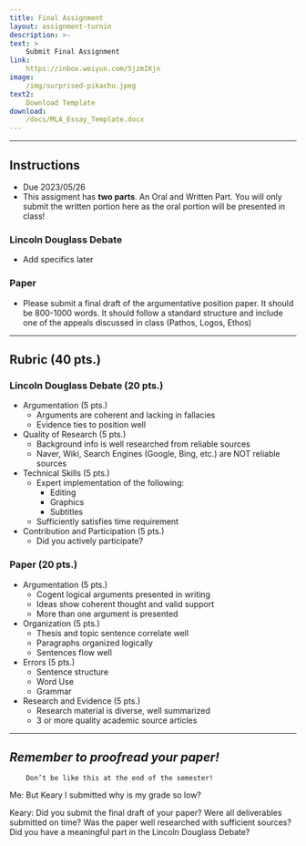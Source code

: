 ```yaml
---
title: Final Assignment
layout: assignment-turnin
description: >-
text: >
    Submit Final Assignment
link: 
    https://inbox.weiyun.com/SjzmIKjn
image: 
    /img/surprised-pikachu.jpeg
text2:
    Download Template
download:
    /docs/MLA_Essay_Template.docx
---
```

---
## Instructions
- Due 2023/05/26
- This assigment has **two parts**. An Oral and Written Part. You will only submit the written portion here as the oral portion will be presented in class!
### Lincoln Douglass Debate
- Add specifics later
### Paper
- Please submit a final draft of the argumentative position paper. It should be 800-1000 words. It should follow a standard structure and include one of the appeals discussed in class (Pathos, Logos, Ethos)
---
## Rubric (40 pts.)
### Lincoln Douglass Debate (20 pts.)
- Argumentation (5 pts.)
    - Arguments are coherent and lacking in fallacies
    - Evidence ties to position well
- Quality of Research (5 pts.)
    - Background info is well researched from reliable sources
    - Naver, Wiki, Search Engines (Google, Bing, etc.) are NOT reliable sources
- Technical Skills (5 pts.)
    - Expert implementation of the following:
        - Editing
        - Graphics
        - Subtitles
    - Sufficiently satisfies time requirement
- Contribution and Participation (5 pts.)
    - Did you actively participate?
### Paper (20 pts.)
- Argumentation (5 pts.)
    - Cogent logical arguments presented in writing
    - Ideas show coherent thought and valid support
    - More than one argument is presented
- Organization (5 pts.)
    - Thesis and topic sentence correlate well
    - Paragraphs organized logically
    - Sentences flow well
- Errors (5 pts.)
    - Sentence structure
    - Word Use
    - Grammar
- Research and Evidence (5 pts.)
    - Research material is diverse, well summarized
    - 3 or more quality academic source articles
---

## ***Remember to proofread your paper!***

        Don’t be like this at the end of the semester!

Me: But Keary I submitted why is my grade so low?

Keary: Did you submit the final draft of your paper? Were all deliverables submitted on time? Was the paper well researched with sufficient sources? Did you have a meaningful part in the Lincoln Douglass Debate?

